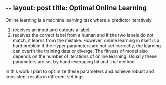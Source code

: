 --
layout: post
title: Optimal Online Learning
--
Online learning is a machine learning task where a predictor iteratively
  1. receives an input and outputs a label,  
  2. receives the correct label from a human and if the two labels do not match, it learns from the mistake.
However, online learning in itself is a hard problem if the hyper parameters are not set correctly, 
the learning can overfit the training data or diverge.
The fitness of model also depends on the number of iterations of online learning.
Usually these parameters are set by hand leveraging hit and trial method.

In this work I plan to optimize these parameters and achieve robust and consistent results in different settings.
